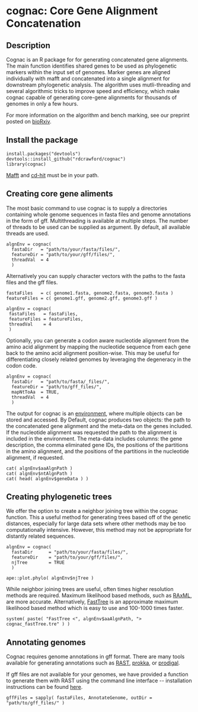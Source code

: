 # cognac: Core Gene Alignment Concatenation

## Description

Cognac is an R package for for generating concatenated gene alignments. The main function identifies shared genes to be used as phylogenetic markers within the input set of genomes. Marker genes are aligned individually with mafft and concatenated into a single alignment for downstream phylogenetic analysis. The algorithm uses mutli-threading and several algorithmic tricks to improve speed and efficiency, which make cognac capable of generating core-gene alignments for thousands of genomes in only a few hours. 

For more information on the algorithm and bench marking, see our preprint posted on [bioRxiv](https://www.biorxiv.org/content/10.1101/2020.10.15.340901v1).

## Install the package

```
install.packages("devtools")
devtools::install_github("rdcrawford/cognac")
library(cognac)
```

[Mafft](https://mafft.cbrc.jp/alignment/software/) and [cd-hit](https://github.com/weizhongli/cdhit) must be in your path. 


## Creating core gene aliments

The most basic command to use cognac is to supply a directories containing whole genome sequences in fasta files and genome annotations in the form of gff. Multithreading is available at multiple steps. The number of threads to be used can be supplied as argument. By default, all available threads are used. 

```
algnEnv = cognac(
  fastaDir   = "path/to/your/fasta/files/",
  featureDir = "path/to/your/gff/files/",
  threadVal  = 4
  )
```

Alternatively you can supply character vectors with the paths to the fasta files and the gff files.

```
fastaFiles   = c( genome1.fasta, genome2.fasta, genome3.fasta )
featureFiles = c( genome1.gff, genome2.gff, genome3.gff )

algnEnv = cognac(
 fastaFiles   = fastaFiles,
 featureFiles = featureFiles,
 threadVal    = 4
 )
```

Optionally, you can generate a codon aware nucleotide alignment from the amino acid alignment by mapping the nucleotide sequence from each gene back to the amino acid alignment position-wise. This may be useful for differentiating closely related genomes by leveraging the degeneracy in the codon code. 


```
algnEnv = cognac(
  fastaDir   = "path/to/fasta/_files/",
  featureDir = "path/to/gff_files/",
  mapNtToAa  = TRUE,
  threadVal  = 4
  )
```


The output for cognac is an [environment](http://adv-r.had.co.nz/Environments.html), where multiple objects can be stored and accessed. By Default, cognac produces two objects: the path to the concatenated gene alignment and the meta-data on the genes included. If the nucleotide alignment was requested the path to the alignment is included in the environment. The meta-data includes columns: the gene description, the comma eliminated gene IDs, the positions of the partitions in the amino alignment, and the positions of the partitions in the nucleotide alignment, if requested. 

```
cat( algnEnv$aaAlgnPath )
cat( algnEnv$ntAlgnPath )
cat( head( algnEnv$geneData ) )
```

## Creating phylogenetic trees

We offer the option to create a neighbor joining tree within the cognac function. This a useful method for generating trees based off of the genetic distances, especially for large data sets where other methods may be too computationally intensive. However, this method may not be appropriate for distantly related sequences.

```
algnEnv = cognac(
  fastaDir      = "path/to/your/fasta/files/",
  featureDir    = "path/to/your/gff/files/",
  njTree        = TRUE
  )
  
ape::plot.phylo( algnEnv$njTree )
```

While neighbor joining trees are useful, often times higher resolution methods are required. Maximum likelihood based methods, such as [RAxML](https://cme.h-its.org/exelixis/web/software/raxml/), are more accurate. Alternatively, [FastTree](http://www.microbesonline.org/fasttree/) is an approximate maximum likelihood based method which is easy to use and 100-1000 times faster.

``` 
system( paste( "FastTree <", algnEnv$aaAlgnPath, "> cognac_fastTree.tre" ) )
```

## Annotating genomes

Cognac requires genome annotations in gff format. There are many tools available for generating annotations such as [RAST](https://docs.patricbrc.org/cli_tutorial/rasttk_getting_started.html), [prokka](https://github.com/tseemann/prokka), or [prodigal](https://github.com/hyattpd/Prodigal).

If gff files are not available for your genomes, we have provided a function to generate them with RAST using the command line interface -- installation instructions can be found [here](https://docs.patricbrc.org/cli_tutorial/index.html#installing-the-cli-release). 

```
gffFiles = sapply( fastaFiles, AnnotateGenome, outDir = "path/to/gff_files/" )

```